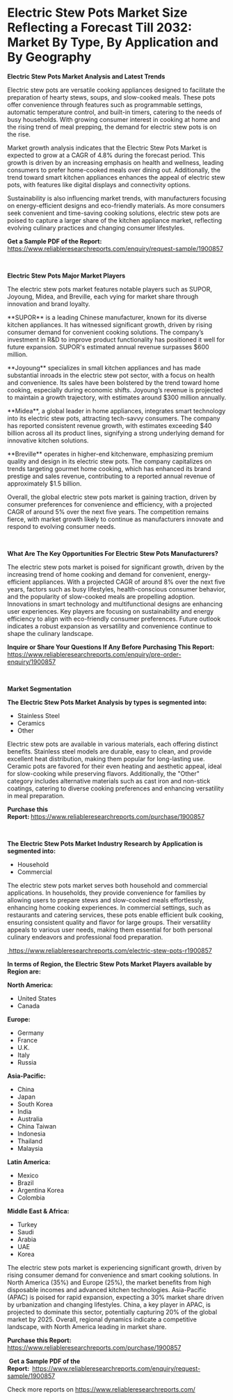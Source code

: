 <p><h1>Electric Stew Pots Market Size Reflecting a Forecast Till 2032: Market By Type, By Application and By Geography</h1></p><p><strong>Electric Stew Pots Market Analysis and Latest Trends</strong></p>
<p><p>Electric stew pots are versatile cooking appliances designed to facilitate the preparation of hearty stews, soups, and slow-cooked meals. These pots offer convenience through features such as programmable settings, automatic temperature control, and built-in timers, catering to the needs of busy households. With growing consumer interest in cooking at home and the rising trend of meal prepping, the demand for electric stew pots is on the rise.</p><p>Market growth analysis indicates that the Electric Stew Pots Market is expected to grow at a CAGR of 4.8% during the forecast period. This growth is driven by an increasing emphasis on health and wellness, leading consumers to prefer home-cooked meals over dining out. Additionally, the trend toward smart kitchen appliances enhances the appeal of electric stew pots, with features like digital displays and connectivity options.</p><p>Sustainability is also influencing market trends, with manufacturers focusing on energy-efficient designs and eco-friendly materials. As more consumers seek convenient and time-saving cooking solutions, electric stew pots are poised to capture a larger share of the kitchen appliance market, reflecting evolving culinary practices and changing consumer lifestyles.</p></p>
<p><strong>Get a Sample PDF of the Report:&nbsp;</strong> <a href="https://www.reliableresearchreports.com/enquiry/request-sample/1900857?utm_campaign=3083&utm_medium=2&utm_source=Github&utm_content=ia&utm_term=06042025&utm_id=electric-stew-pots">https://www.reliableresearchreports.com/enquiry/request-sample/1900857</a></p>
<p>&nbsp;</p>
<p><strong>Electric Stew Pots Major Market Players</strong></p>
<p><p>The electric stew pots market features notable players such as SUPOR, Joyoung, Midea, and Breville, each vying for market share through innovation and brand loyalty. </p><p>**SUPOR** is a leading Chinese manufacturer, known for its diverse kitchen appliances. It has witnessed significant growth, driven by rising consumer demand for convenient cooking solutions. The company’s investment in R&D to improve product functionality has positioned it well for future expansion. SUPOR's estimated annual revenue surpasses $600 million.</p><p>**Joyoung** specializes in small kitchen appliances and has made substantial inroads in the electric stew pot sector, with a focus on health and convenience. Its sales have been bolstered by the trend toward home cooking, especially during economic shifts. Joyoung’s revenue is projected to maintain a growth trajectory, with estimates around $300 million annually.</p><p>**Midea**, a global leader in home appliances, integrates smart technology into its electric stew pots, attracting tech-savvy consumers. The company has reported consistent revenue growth, with estimates exceeding $40 billion across all its product lines, signifying a strong underlying demand for innovative kitchen solutions.</p><p>**Breville** operates in higher-end kitchenware, emphasizing premium quality and design in its electric stew pots. The company capitalizes on trends targeting gourmet home cooking, which has enhanced its brand prestige and sales revenue, contributing to a reported annual revenue of approximately $1.5 billion.</p><p>Overall, the global electric stew pots market is gaining traction, driven by consumer preferences for convenience and efficiency, with a projected CAGR of around 5% over the next five years. The competition remains fierce, with market growth likely to continue as manufacturers innovate and respond to evolving consumer needs.</p></p>
<p>&nbsp;</p>
<p><strong>What Are The Key Opportunities For Electric Stew Pots Manufacturers?</strong></p>
<p><p>The electric stew pots market is poised for significant growth, driven by the increasing trend of home cooking and demand for convenient, energy-efficient appliances. With a projected CAGR of around 8% over the next five years, factors such as busy lifestyles, health-conscious consumer behavior, and the popularity of slow-cooked meals are propelling adoption. Innovations in smart technology and multifunctional designs are enhancing user experiences. Key players are focusing on sustainability and energy efficiency to align with eco-friendly consumer preferences. Future outlook indicates a robust expansion as versatility and convenience continue to shape the culinary landscape.</p></p>
<p><strong>Inquire or Share Your Questions If Any Before Purchasing This Report:</strong> <a href="https://www.reliableresearchreports.com/enquiry/pre-order-enquiry/1900857?utm_campaign=3083&utm_medium=2&utm_source=Github&utm_content=ia&utm_term=06042025&utm_id=electric-stew-pots">https://www.reliableresearchreports.com/enquiry/pre-order-enquiry/1900857</a></p>
<p>&nbsp;</p>
<p><strong>Market Segmentation</strong></p>
<p><strong>The Electric Stew Pots Market Analysis by types is segmented into:</strong></p>
<p><ul><li>Stainless Steel</li><li>Ceramics</li><li>Other</li></ul></p>
<p><p>Electric stew pots are available in various materials, each offering distinct benefits. Stainless steel models are durable, easy to clean, and provide excellent heat distribution, making them popular for long-lasting use. Ceramic pots are favored for their even heating and aesthetic appeal, ideal for slow-cooking while preserving flavors. Additionally, the "Other" category includes alternative materials such as cast iron and non-stick coatings, catering to diverse cooking preferences and enhancing versatility in meal preparation.</p></p>
<p><strong>Purchase this Report:&nbsp;</strong><a href="https://www.reliableresearchreports.com/purchase/1900857?utm_campaign=3083&utm_medium=2&utm_source=Github&utm_content=ia&utm_term=06042025&utm_id=electric-stew-pots">https://www.reliableresearchreports.com/purchase/1900857</a></p>
<p>&nbsp;</p>
<p><strong>The Electric Stew Pots Market Industry Research by Application is segmented into:</strong></p>
<p><ul><li>Household</li><li>Commercial</li></ul></p>
<p><p>The electric stew pots market serves both household and commercial applications. In households, they provide convenience for families by allowing users to prepare stews and slow-cooked meals effortlessly, enhancing home cooking experiences. In commercial settings, such as restaurants and catering services, these pots enable efficient bulk cooking, ensuring consistent quality and flavor for large groups. Their versatility appeals to various user needs, making them essential for both personal culinary endeavors and professional food preparation.</p></p>
<p><a href="https://www.reliableresearchreports.com/electric-stew-pots-r1900857?utm_campaign=3083&utm_medium=2&utm_source=Github&utm_content=ia&utm_term=06042025&utm_id=electric-stew-pots">&nbsp;https://www.reliableresearchreports.com/electric-stew-pots-r1900857</a></p>
<p><strong>In terms of Region, the Electric Stew Pots Market Players available by Region are:</strong></p>
<p>
    <p> <strong> North America: </strong>
        <ul>
            <li>United States</li>
            <li>Canada</li>
        </ul>
        </p> 
    <p> <strong> Europe: </strong>
        <ul>
            <li>Germany</li>
            <li>France</li>
            <li>U.K.</li>
            <li>Italy</li>
            <li>Russia</li>
        </ul>
        </p> 
    <p> <strong> Asia-Pacific: </strong>
        <ul>
            <li>China</li>
            <li>Japan</li>
            <li>South Korea</li>
            <li>India</li>
            <li>Australia</li>
            <li>China Taiwan</li>
            <li>Indonesia</li>
            <li>Thailand</li>
            <li>Malaysia</li>
        </ul>
        </p> 
    <p> <strong> Latin America: </strong>
        <ul>
            <li>Mexico</li>
            <li>Brazil</li>
            <li>Argentina Korea</li>
            <li>Colombia</li>
        </ul>
        </p> 
    <p> <strong> Middle East & Africa: </strong>
        <ul>
            <li>Turkey</li>
            <li>Saudi</li>
            <li>Arabia</li>
            <li>UAE</li>
            <li>Korea</li>
        </ul>
    </p>
    </p>
<p><p>The electric stew pots market is experiencing significant growth, driven by rising consumer demand for convenience and smart cooking solutions. In North America (35%) and Europe (25%), the market benefits from high disposable incomes and advanced kitchen technologies. Asia-Pacific (APAC) is poised for rapid expansion, expecting a 30% market share driven by urbanization and changing lifestyles. China, a key player in APAC, is projected to dominate this sector, potentially capturing 20% of the global market by 2025. Overall, regional dynamics indicate a competitive landscape, with North America leading in market share.</p></p>
<p><strong>Purchase this Report: </strong><a href="https://www.reliableresearchreports.com/purchase/1900857?utm_campaign=3083&utm_medium=2&utm_source=Github&utm_content=ia&utm_term=06042025&utm_id=electric-stew-pots">https://www.reliableresearchreports.com/purchase/1900857</a></p>
<p>&nbsp;<strong>Get a Sample PDF of the Report:&nbsp;&nbsp;</strong><a href="https://www.reliableresearchreports.com/enquiry/request-sample/1900857?utm_campaign=3083&utm_medium=2&utm_source=Github&utm_content=ia&utm_term=06042025&utm_id=electric-stew-pots">https://www.reliableresearchreports.com/enquiry/request-sample/1900857</a></p>
<p><strong></strong></p>
<p>Check more reports on <a href="https://www.reliableresearchreports.com/?utm_campaign=3083&utm_medium=2&utm_source=Github&utm_content=ia&utm_term=06042025&utm_id=electric-stew-pots">https://www.reliableresearchreports.com/</a></p>
